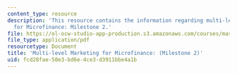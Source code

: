 ```yaml
---
content_type: resource
description: 'This resource contains the information regarding multi-level Marketing
  for Microfinance: Milestone 2.'
file: https://ol-ocw-studio-app-production.s3.amazonaws.com/courses/mas-965-nextlab-i-designing-mobile-technologies-for-the-next-billion-users-fall-2008/fcd28fae50e3bd6e4ce3d3911bbe4a1b_MITMAS_965F08_money_m2.pdf
file_type: application/pdf
resourcetype: Document
title: 'Multi-level Marketing for Microfinance: (Milestone 2)'
uid: fcd28fae-50e3-bd6e-4ce3-d3911bbe4a1b
---
```

